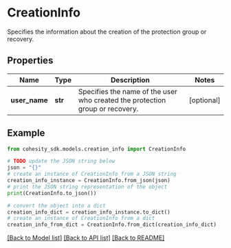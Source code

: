 # CreationInfo

Specifies the information about the creation of the protection group or recovery.

## Properties

Name | Type | Description | Notes
------------ | ------------- | ------------- | -------------
**user_name** | **str** | Specifies the name of the user who created the protection group or recovery. | [optional] 

## Example

```python
from cohesity_sdk.models.creation_info import CreationInfo

# TODO update the JSON string below
json = "{}"
# create an instance of CreationInfo from a JSON string
creation_info_instance = CreationInfo.from_json(json)
# print the JSON string representation of the object
print(CreationInfo.to_json())

# convert the object into a dict
creation_info_dict = creation_info_instance.to_dict()
# create an instance of CreationInfo from a dict
creation_info_from_dict = CreationInfo.from_dict(creation_info_dict)
```
[[Back to Model list]](../README.md#documentation-for-models) [[Back to API list]](../README.md#documentation-for-api-endpoints) [[Back to README]](../README.md)


